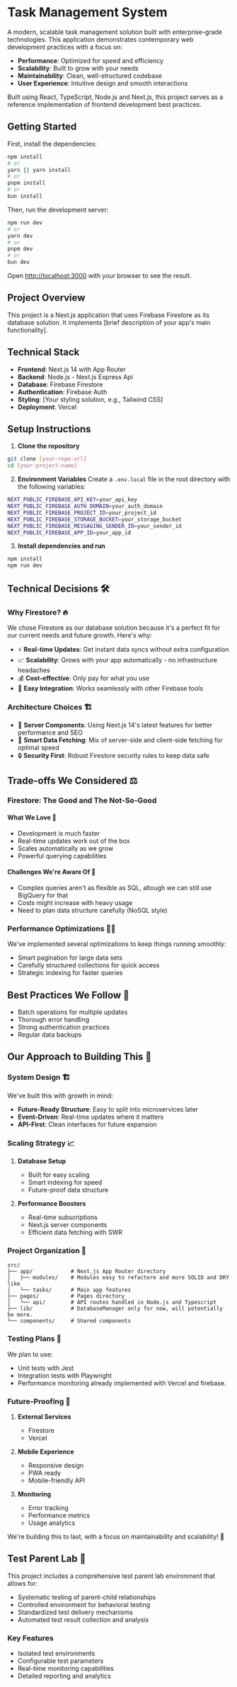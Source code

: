 # Task Management System

A modern, scalable task management solution built with enterprise-grade technologies. This application demonstrates contemporary web development practices with a focus on:

- **Performance**: Optimized for speed and efficiency
- **Scalability**: Built to grow with your needs
- **Maintainability**: Clean, well-structured codebase
- **User Experience**: Intuitive design and smooth interactions

Built using React, TypeScript, Node.js and Next.js, this project serves as a reference implementation of frontend development best practices.

## Getting Started

First, install the dependencies:

```bash
npm install
# or
yarn || yarn install
# or
pnpm install
# or
bun install
```

Then, run the development server:

```bash
npm run dev
# or
yarn dev
# or
pnpm dev
# or
bun dev
```

Open [http://localhost:3000](http://localhost:3000) with your browser to see the result.



## Project Overview

This project is a Next.js application that uses Firebase Firestore as its database solution. It implements [brief description of your app's main functionality].

## Technical Stack

- **Frontend**: Next.js 14 with App Router
- **Backend**: Node.js - Next.js Express Api
- **Database**: Firebase Firestore
- **Authentication**: Firebase Auth
- **Styling**: [Your styling solution, e.g., Tailwind CSS]
- **Deployment**: Vercel

## Setup Instructions

1. **Clone the repository**
```bash
git clone [your-repo-url]
cd [your-project-name]
```

2. **Environment Variables**
Create a `.env.local` file in the root directory with the following variables:
```bash
NEXT_PUBLIC_FIREBASE_API_KEY=your_api_key
NEXT_PUBLIC_FIREBASE_AUTH_DOMAIN=your_auth_domain
NEXT_PUBLIC_FIREBASE_PROJECT_ID=your_project_id
NEXT_PUBLIC_FIREBASE_STORAGE_BUCKET=your_storage_bucket
NEXT_PUBLIC_FIREBASE_MESSAGING_SENDER_ID=your_sender_id
NEXT_PUBLIC_FIREBASE_APP_ID=your_app_id
```

3. **Install dependencies and run**
```bash
npm install
npm run dev
```

## Technical Decisions 🛠️

### Why Firestore? 🔥

We chose Firestore as our database solution because it's a perfect fit for our current needs and future growth. Here's why:

- ⚡ **Real-time Updates**: Get instant data syncs without extra configuration
- 📈 **Scalability**: Grows with your app automatically - no infrastructure headaches
- 💰 **Cost-effective**: Only pay for what you use
- 🔌 **Easy Integration**: Works seamlessly with other Firebase tools

### Architecture Choices 🏗️

- 🚀 **Server Components**: Using Next.js 14's latest features for better performance and SEO
- 🔄 **Smart Data Fetching**: Mix of server-side and client-side fetching for optimal speed
- 🔒 **Security First**: Robust Firestore security rules to keep data safe

## Trade-offs We Considered ⚖️

### Firestore: The Good and The Not-So-Good

#### What We Love 💚
- Development is much faster
- Real-time updates work out of the box
- Scales automatically as we grow
- Powerful querying capabilities

#### Challenges We're Aware Of 🤔
- Complex queries aren't as flexible as SQL, altough we can still use BigQuery for that
- Costs might increase with heavy usage
- Need to plan data structure carefully (NoSQL style)

### Performance Optimizations 🏃‍♂️

We've implemented several optimizations to keep things running smoothly:
- Smart pagination for large data sets
- Carefully structured collections for quick access
- Strategic indexing for faster queries

## Best Practices We Follow 📝

- Batch operations for multiple updates
- Thorough error handling
- Strong authentication practices
- Regular data backups

## Our Approach to Building This 🎯

### System Design 🏗️

We've built this with growth in mind:
- **Future-Ready Structure**: Easy to split into microservices later
- **Event-Driven**: Real-time updates where it matters
- **API-First**: Clean interfaces for future expansion

### Scaling Strategy 📈

1. **Database Setup**
   - Built for easy scaling
   - Smart indexing for speed
   - Future-proof data structure

2. **Performance Boosters**
   - Real-time subscriptions
   - Next.js server components
   - Efficient data fetching with SWR

### Project Organization 📁
```
src/
├── app/            # Next.js App Router directory
│   ├── modules/    # Modules easy to refactore and more SOLID and DRY like
│   └── tasks/      # Main app features
├── pages/          # Pages directory
│   └── api/        # API routes handled in Node.js and Typescript
├── lib/            # DatabaseManager only for now, will potentially be more.
└── components/     # Shared components
```

### Testing Plans 🧪

We plan to use:
- Unit tests with Jest
- Integration tests with Playwright
- Performance monitoring already implemented with Vercel and firebase.

### Future-Proofing 🔮

1. **External Services**
   - Firestore
   - Vercel


2. **Mobile Experience**
   - Responsive design
   - PWA ready
   - Mobile-friendly API

3. **Monitoring**
   - Error tracking
   - Performance metrics
   - Usage analytics

We're building this to last, with a focus on maintainability and scalability! 🚀

## Test Parent Lab 🧪

This project includes a comprehensive test parent lab environment that allows for:

- Systematic testing of parent-child relationships
- Controlled environment for behavioral testing
- Standardized test delivery mechanisms
- Automated test result collection and analysis

### Key Features
- Isolated test environments
- Configurable test parameters
- Real-time monitoring capabilities
- Detailed reporting and analytics
